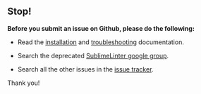 ## Stop!

**Before you submit an issue on Github, please do the following:**

- Read the [installation](http://sublimelinter.readthedocs.org/en/latest/installation.html) and [troubleshooting](http://sublimelinter.readthedocs.org/en/latest/troubleshooting.html) documentation.

- Search the deprecated [SublimeLinter google group](https://groups.google.com/forum/#!forum/sublimelinter).

- Search all the other issues in the [issue tracker](https://github.com/SublimeLinter/SublimeLinter3/issues).

Thank you!

